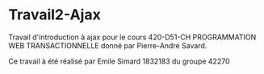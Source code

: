 # Travail2-Ajax
Travail d'introduction à ajax pour le cours 420-D51-CH PROGRAMMATION WEB TRANSACTIONNELLE donné par Pierre-André Savard.

Ce travail à été réalisé par Emile Simard 1832183 du groupe 42270
